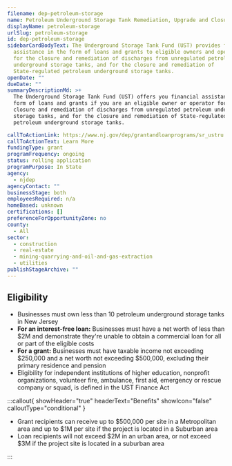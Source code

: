 ```yaml
---
filename: dep-petroleum-storage
name: Petroleum Underground Storage Tank Remediation, Upgrade and Closure Fund
displayName: petroleum-storage
urlSlug: petroleum-storage
id: dep-petroleum-storage
sidebarCardBodyText: The Underground Storage Tank Fund (UST) provides financial
  assistance in the form of loans and grants to eligible owners and operators
  for the closure and remediation of discharges from unregulated petroleum
  underground storage tanks, and for the closure and remediation of
  State-regulated petroleum underground storage tanks.
openDate: ""
dueDate: ""
summaryDescriptionMd: >+
  The Underground Storage Tank Fund (UST) offers you financial assistance in the
  form of loans and grants if you are an eligible owner or operator for the
  closure and remediation of discharges from unregulated petroleum underground
  storage tanks, and for the closure and remediation of State-regulated
  petroleum underground storage tanks.

callToActionLink: https://www.nj.gov/dep/grantandloanprograms/sr_ustru.htm
callToActionText: Learn More
fundingType: grant
programFrequency: ongoing
status: rolling application
programPurpose: In State
agency:
  - njdep
agencyContact: ""
businessStage: both
employeesRequired: n/a
homeBased: unknown
certifications: []
preferenceForOpportunityZone: no
county:
  - All
sector:
  - construction
  - real-estate
  - mining-quarrying-and-oil-and-gas-extraction
  - utilities
publishStageArchive: ""
---
```


## Eligibility

- Businesses must own less than 10 petroleum underground storage tanks in New Jersey
- **For an interest-free loan:** Businesses must have a net worth of less than $2M and demonstrate they're unable to obtain a commercial loan for all or part of the eligible costs
- **For a grant:** Businesses must have taxable income not exceeding $250,000 and a net worth not exceeding $500,000, excluding their primary residence and pension
- Eligibility for independent institutions of higher education, nonprofit organizations, volunteer fire, ambulance, first aid, emergency or rescue company or squad, is defined in the UST Finance Act

:::callout{ showHeader="true" headerText="Benefits" showIcon="false" calloutType="conditional" }

- Grant recipients can receive up to $500,000 per site in a Metropolitan area and up to $1M per site if the project is located in a Suburban area
- Loan recipients will not exceed $2M in an urban area, or not exceed $3M if the project site is located in a suburban area

:::
